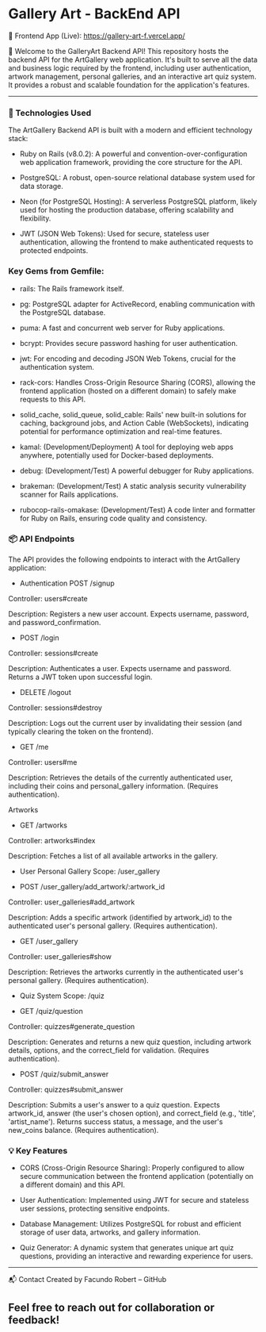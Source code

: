 # Gallery Art - BackEnd API

🔗 Frontend App (Live): https://gallery-art-f.vercel.app/

👋 Welcome to the GalleryArt Backend API!
This repository hosts the backend API for the ArtGallery web application. It's built to serve all the data and business logic required by the frontend, including user authentication, artwork management, personal galleries, and an interactive art quiz system. It provides a robust and scalable foundation for the application's features.

---

###  🚀 Technologies Used

The ArtGallery Backend API is built with a modern and efficient technology stack:

- Ruby on Rails (v8.0.2): A powerful and convention-over-configuration web application framework, providing the core structure for the API.

- PostgreSQL: A robust, open-source relational database system used for data storage.

- Neon (for PostgreSQL Hosting): A serverless PostgreSQL platform, likely used for hosting the production database, offering scalability and flexibility.

- JWT (JSON Web Tokens): Used for secure, stateless user authentication, allowing the frontend to make authenticated requests to protected endpoints.

### Key Gems from Gemfile:

- rails: The Rails framework itself.

- pg: PostgreSQL adapter for ActiveRecord, enabling communication with the PostgreSQL database.

- puma: A fast and concurrent web server for Ruby applications.

- bcrypt: Provides secure password hashing for user authentication.

- jwt: For encoding and decoding JSON Web Tokens, crucial for the authentication system.

- rack-cors: Handles Cross-Origin Resource Sharing (CORS), allowing the frontend application (hosted on a different domain) to safely make requests to this API.

- solid_cache, solid_queue, solid_cable: Rails' new built-in solutions for caching, background jobs, and Action Cable (WebSockets), indicating potential for performance optimization and real-time features.

- kamal: (Development/Deployment) A tool for deploying web apps anywhere, potentially used for Docker-based deployments.

- debug: (Development/Test) A powerful debugger for Ruby applications.

- brakeman: (Development/Test) A static analysis security vulnerability scanner for Rails applications.

- rubocop-rails-omakase: (Development/Test) A code linter and formatter for Ruby on Rails, ensuring code quality and consistency.

### 📦 API Endpoints

The API provides the following endpoints to interact with the ArtGallery application:

- Authentication
POST /signup

Controller: users#create

Description: Registers a new user account. Expects username, password, and password_confirmation.

- POST /login

Controller: sessions#create

Description: Authenticates a user. Expects username and password. Returns a JWT token upon successful login.

- DELETE /logout

Controller: sessions#destroy

Description: Logs out the current user by invalidating their session (and typically clearing the token on the frontend).

- GET /me

Controller: users#me

Description: Retrieves the details of the currently authenticated user, including their coins and personal_gallery information. (Requires authentication).

Artworks
- GET /artworks

Controller: artworks#index

Description: Fetches a list of all available artworks in the gallery.

- User Personal Gallery
Scope: /user_gallery

- POST /user_gallery/add_artwork/:artwork_id

Controller: user_galleries#add_artwork

Description: Adds a specific artwork (identified by artwork_id) to the authenticated user's personal gallery. (Requires authentication).

- GET /user_gallery

Controller: user_galleries#show

Description: Retrieves the artworks currently in the authenticated user's personal gallery. (Requires authentication).

- Quiz System
Scope: /quiz

- GET /quiz/question

Controller: quizzes#generate_question

Description: Generates and returns a new quiz question, including artwork details, options, and the correct_field for validation. (Requires authentication).

- POST /quiz/submit_answer

Controller: quizzes#submit_answer

Description: Submits a user's answer to a quiz question. Expects artwork_id, answer (the user's chosen option), and correct_field (e.g., 'title', 'artist_name'). Returns success status, a message, and the user's new_coins balance. (Requires authentication).

### 💡 Key Features

- CORS (Cross-Origin Resource Sharing): Properly configured to allow secure communication between the frontend application (potentially on a different domain) and this API.

- User Authentication: Implemented using JWT for secure and stateless user sessions, protecting sensitive endpoints.

- Database Management: Utilizes PostgreSQL for robust and efficient storage of user data, artworks, and gallery information.

- Quiz Generator: A dynamic system that generates unique art quiz questions, providing an interactive and rewarding experience for users.
  
---
📬 Contact
Created by Facundo Robert – GitHub

Feel free to reach out for collaboration or feedback!
---
